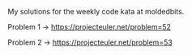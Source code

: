 My solutions for the weekly code kata at moldedbits.

Problem 1 -> https://projecteuler.net/problem=52

Problem 2 -> https://projecteuler.net/problem=53
